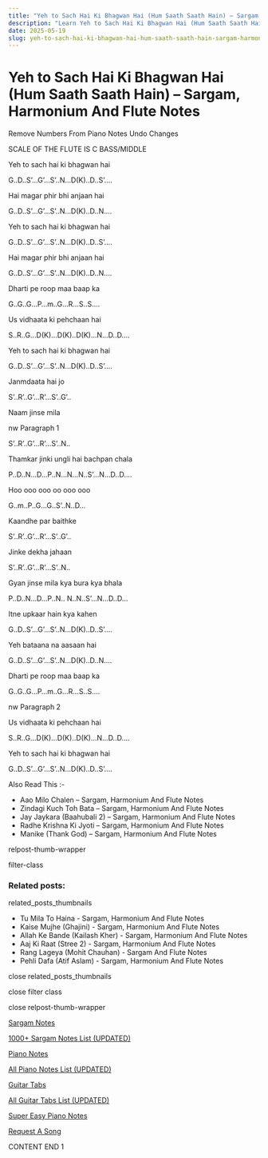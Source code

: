 ```yaml
---
title: "Yeh to Sach Hai Ki Bhagwan Hai (Hum Saath Saath Hain) – Sargam, Harmonium And Flute Notes"
description: "Learn Yeh to Sach Hai Ki Bhagwan Hai (Hum Saath Saath Hain) notes, sargam, harmonium notations and flute notes. Easy step-by-step tutorial for beginners."
date: 2025-05-19
slug: yeh-to-sach-hai-ki-bhagwan-hai-hum-saath-saath-hain-sargam-harmonium-and-flute-notes
---
```


# Yeh to Sach Hai Ki Bhagwan Hai (Hum Saath Saath Hain) – Sargam, Harmonium And Flute Notes

Remove Numbers From Piano Notes
Undo Changes

SCALE OF THE FLUTE IS C BASS/MIDDLE

Yeh to sach hai ki bhagwan hai

G..D..S’…G’…S’..N…D(K)..D..S’….

Hai magar phir bhi anjaan hai

G..D..S’…G’…S’..N…D(K)..D..N….

Yeh to sach hai ki bhagwan hai

G..D..S’…G’…S’..N…D(K)..D..S’….

Hai magar phir bhi anjaan hai

G..D..S’…G’…S’..N…D(K)..D..N….

Dharti pe roop maa baap ka

G..G..G…P…m..G…R…S..S….

Us vidhaata ki pehchaan hai

S..R..G…D(K)…D(K)..D(K)…N…D..D….

Yeh to sach hai ki bhagwan hai

G..D..S’…G’…S’..N…D(K)..D..S’….

Janmdaata hai jo

S’..R’..G’…R’…S’..G’..

Naam jinse mila

nw Paragraph 1

S’..R’..G’…R’…S’..N..

Thamkar jinki ungli hai bachpan chala

P..D..N…D…P..N…N…N..S’…N…D..D….

Hoo ooo ooo oo ooo ooo

G..m..P..G…G..S’..N..D…

Kaandhe par baithke

S’..R’..G’…R’…S’..G’..

Jinke dekha jahaan

S’..R’..G’…R’…S’..N..

Gyan jinse mila kya bura kya bhala

P..D..N…D…P..N.. N..N..S’…N…D..D…

Itne upkaar hain kya kahen

G..D..S’…G’…S’..N…D(K)..D..S’….

Yeh bataana na aasaan hai

G..D..S’…G’…S’..N…D(K)..D..N….

Dharti pe roop maa baap ka

G..G..G…P…m..G…R…S..S….

nw Paragraph 2

Us vidhaata ki pehchaan hai

S..R..G…D(K)…D(K)..D(K)…N…D..D….

Yeh to sach hai ki bhagwan hai

G..D..S’…G’…S’..N…D(K)..D..S’….

Also Read This :-

* Aao Milo Chalen – Sargam, Harmonium And Flute Notes
* Zindagi Kuch Toh Bata – Sargam, Harmonium And Flute Notes
* Jay Jaykara (Baahubali 2) – Sargam, Harmonium And Flute Notes
* Radhe Krishna Ki Jyoti – Sargam, Harmonium And Flute Notes
* Manike (Thank God) – Sargam, Harmonium And Flute Notes

relpost-thumb-wrapper

filter-class

### Related posts:

related_posts_thumbnails

* Tu Mila To Haina - Sargam, Harmonium And Flute Notes
* Kaise Mujhe (Ghajini) - Sargam, Harmonium And Flute Notes
* Allah Ke Bande (Kailash Kher) - Sargam, Harmonium And Flute Notes
* Aaj Ki Raat (Stree 2) - Sargam, Harmonium And Flute Notes
* Rang Lageya (Mohit Chauhan) - Sargam And Flute Notes
* Pehli Dafa (Atif Aslam) - Sargam, Harmonium And Flute Notes

close related_posts_thumbnails

close filter class

close relpost-thumb-wrapper

[Sargam Notes](/sargam-notes.html)

[1000+ Sargam Notes List (UPDATED)](/all-songs-list-sargam-notes.html)

[Piano Notes](/piano-notes.html)

[All Piano Notes List (UPDATED)](/all-songs-list-piano-notes.html)

[Guitar Tabs](/guitar-tabs.html)

[All Guitar Tabs List (UPDATED)](/all-songs-list-guitar-tabs.html)

[Super Easy Piano Notes](https://studywall.in/)

[Request A Song](/request-a-song.html)

CONTENT END 1

